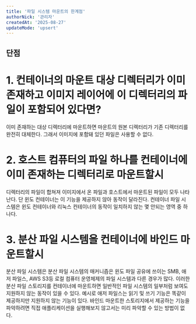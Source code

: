 ```yaml
---
title: '파일 시스템 마운트의 한계점'
authorNick: '관리자'
createdAt: '2025-08-27'
updateMode: 'upsert'
---
```


## 단점

# 1. 컨테이너의 마운트 대상 디렉터리가 이미 존재하고 이미지 레이어에 이 디렉터리의 파일이 포함되어 있다면?

이미 존재하는 대상 디렉터리에 마운트하면 마운트의 원본 디렉터리가 기존 디렉터리를 완전히 대체한다. 그래서 이미지에 포함돼 있던 파일은 사용할 수 없다.

# 2. 호스트 컴퓨터의 파일 하나를 컨테이너에 이미 존재하는 디렉터리로 마운트할시

디렉터리의 파일이 합쳐져 이미지에서 온 파일과 호스트에서 마운트된 파일이 모두 나타난다. 단 윈도 컨테이너는 이 기능을 제공하지 않아 동작이 달라진다.
컨테이너 파일 시스템은 윈도 컨테이너와 리눅스 컨테이너의 동작이 일치하지 않는 몇 안되는 영역 중 하나다.

# 3. 분산 파일 시스템을 컨테이너에 바인드 마운트할시

분산 파일 시스템은 분산 파일 시스템의 매커니즘은 윈도 파일 공유에 쓰이는 SMB, 애저 파일스, AWS S3등 로컬 컴퓨터 운영체제의 파일 시스템과 다른 경우가 많다.
이러한 분산 파일 스토리지를 컨테이너에 마운트하면 일반적인 파일 시스템의 일부처럼 보여도 지원하지 않는 동작이 있을 수 있다.
예시로 애저 파일스는 읽기 및 쓰기 기능은 똑같이 제공하지만 지원하지 않는 기능이 있다.
바인드 마운트한 스토리지에서 제공하는 기능을 파악하려면 직접 애플리케이션을 실행해보지 않고서는 미리 파악할 수 있는 방법이 없다.
